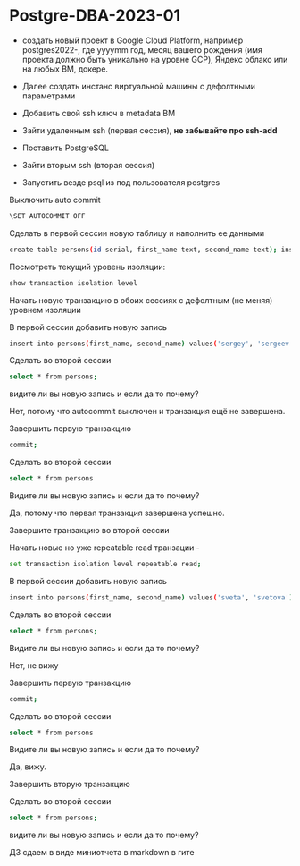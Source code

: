 # Postgre-DBA-2023-01

- создать новый проект в Google Cloud Platform, например postgres2022-, где yyyymm год, месяц вашего рождения (имя проекта должно быть уникально на уровне GCP), Яндекс облако или на любых ВМ, докере.

- Далее создать инстанс виртуальной машины с дефолтными параметрами
- Добавить свой ssh ключ в metadata ВМ
- Зайти удаленным ssh (первая сессия), **не забывайте про ssh-add**
- Поставить PostgreSQL
- Зайти вторым ssh (вторая сессия)
- Запустить везде psql из под пользователя postgres


Выключить auto commit
```sh
\SET AUTOCOMMIT OFF
```

Сделать в первой сессии новую таблицу и наполнить ее данными 
```sh
create table persons(id serial, first_name text, second_name text); insert into persons(first_name, second_name) values('ivan', 'ivanov'); insert into persons(first_name, second_name) values('petr', 'petrov'); commit;
```
Посмотреть текущий уровень изоляции: 
```sh
show transaction isolation level
```
Начать новую транзакцию в обоих сессиях с дефолтным (не меняя) уровнем изоляции

В первой сессии добавить новую запись 
```sh
insert into persons(first_name, second_name) values('sergey', 'sergeev');
```
Сделать во второй сессии
```sh 
select * from persons;
``` 

видите ли вы новую запись и если да то почему?

Нет, потому что autocommit выключен и транзакция ещё не завершена.

Завершить первую транзакцию
```sh
commit;
```
Cделать во второй сессии
```sh 
select * from persons
```
 
Видите ли вы новую запись и если да то почему?

Да, потому что первая транзакция завершена успешно.


Завершите транзакцию во второй сессии

Начать новые но уже repeatable read транзации - 
```sh
set transaction isolation level repeatable read;
```
В первой сессии добавить новую запись 
```sh
insert into persons(first_name, second_name) values('sveta', 'svetova');
```
Сделать во второй сессии
```sh
select * from persons;
```
 
Видите ли вы новую запись и если да то почему?

Нет, не вижу

Завершить первую транзакцию 
```sh
commit;
```
Сделать во второй сессии
```sh
select * from persons
```
 
Видите ли вы новую запись и если да то почему?

Да, вижу.

Завершить вторую транзакцию

Сделать во второй сессии 
```sh
select * from persons;
```
 
видите ли вы новую запись и если да то почему? 



ДЗ сдаем в виде миниотчета в markdown в гите